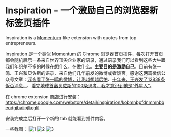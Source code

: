 # Inspiration - 一个激励自己的浏览器新标签页插件

Inspiration is a [Momentum](https://chrome.google.com/webstore/detail/momentum/laookkfknpbbblfpciffpaejjkokdgca?hl=en)-like extension with quotes from top entrepreneurs.

Inspiration 是一个类似 [Momentum](https://chrome.google.com/webstore/detail/momentum/laookkfknpbbblfpciffpaejjkokdgca?hl=en) 的 Chrome 浏览器首页插件，每次打开首页都会随机展示一条来自世界顶尖企业家的语录，通过语录我们可以看到这些大牛跟我们年纪差不多的时候在想什么，在做什么。**主要目的是激励自己**。目前有张一鸣、王兴和贝佐斯的语录，来自他们几年前发的微博或者饭否。感谢这两篇微信公众号文章：[深夜看了张一鸣的微博，让我越想越后怕](https://mp.weixin.qq.com/s/-y89zflK7omkMm3bWKQwsg)、[十年来，王兴发了12838条饭否消息...](https://mp.weixin.qq.com/s/rd0hIo-hUAfyA04MOAT0Pw)、[看完地球首富贝佐斯的100条思考，我才意识到他是“外星人”](https://mp.weixin.qq.com/s/3jB3m3a5GsJAg_xfekc3tA)。

在 chrome extension 商店进行安装：https://chrome.google.com/webstore/detail/inspiration/kobmnbpfdnmmnbbeodgjbaiipjkcglil

安装完成之后打开一个新的 tab 就能看到插件内容。

一些截图：
![1](./screen-shots/1.png)
![2](./screen-shots/2.png)
![3](./screen-shots/3.png)
